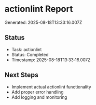 # actionlint Report

Generated: 2025-08-18T13:33:16.007Z

## Status
- Task: actionlint
- Status: Completed
- Timestamp: 2025-08-18T13:33:16.007Z

## Next Steps
- Implement actual actionlint functionality
- Add proper error handling
- Add logging and monitoring
